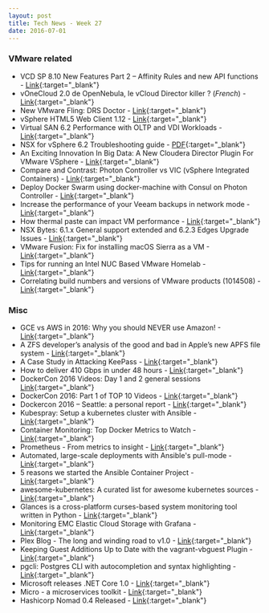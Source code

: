 ```yaml
---
layout: post
title: Tech News - Week 27
date: 2016-07-01
---
```


### VMware related

* VCD SP 8.10 New Features Part 2 – Affinity Rules and new API functions -
  [Link](http://anthonyspiteri.net/vcd-sp-8-10-new-features-part-2-affinity-rules-and-new-api-functions/){:target="_blank"}
* vOneCloud 2.0 de OpenNebula, le vCloud Director killer ? (*French*) - 
  [Link](https://vblog.io/?p=3841){:target="_blank"}
* New VMware Fling: DRS Doctor -
  [Link](https://labs.vmware.com/flings/drsdoctor#summary){:target="_blank"}
* vSphere HTML5 Web Client 1.12 -
  [Link](https://labs.vmware.com/flings/vsphere-html5-web-client#changelog){:target="_blank"}
* Virtual SAN 6.2 Performance with OLTP and VDI Workloads -
  [Link](http://blogs.vmware.com/performance/2016/06/virtual-san-6-2-performance-with-oltp-and-vdi-workloads.html){:target="_blank"}
* NSX for vSphere 6.2 Troubleshooting guide -
  [PDF](https://pubs.vmware.com/NSX-62/topic/com.vmware.ICbase/PDF/nsx_62_troubleshooting.pdf){:target="_blank"}
* An Exciting Innovation In Big Data: A New Cloudera Director Plugin For VMware VSphere - 
  [Link](http://blogs.vmware.com/vsphere/2016/06/an-exciting-innovation-in-big-data-a-new-cloudera-director-plugin-for-vmware-vsphere.html){:target="_blank"}
* Compare and Contrast: Photon Controller vs VIC (vSphere Integrated Containers) - 
  [Link](http://cormachogan.com/2016/06/28/compare-contrast-photon-controller-vs-vic-vsphere-integrated-containers/){:target="_blank"}
* Deploy Docker Swarm using docker-machine with Consul on Photon Controller -
  [Link](http://cormachogan.com/2016/06/29/deploy-docker-swarm-consul-photon-controller/){:target="_blank"}
* Increase the performance of your Veeam backups in network mode -
  [Link](http://www.virtualtothecore.com/en/increase-the-performance-of-your-veeam-backups-in-network-mode/){:target="_blank"}
* How thermal paste can impact VM performance -
  [Link](http://www.yellow-bricks.com/2016/06/30/thermal-paste-can-impact-vm-performance/){:target="_blank"}
* NSX Bytes: 6.1.x General support extended and 6.2.3 Edges Upgrade Issues -
  [Link](http://anthonyspiteri.net/nsx-bytes-6-1-x-general-support-extended-6-2-3-upgrade-issues/){:target="_blank"}
* VMware Fusion: Fix for installing macOS Sierra as a VM -
  [Link](http://blogs.vmware.com/teamfusion/2016/06/fix-for-installing-macos-sierra-as-a-vm.html){:target="_blank"}
* Tips for running an Intel NUC Based VMware Homelab -
  [Link](http://www.virten.net/2016/06/tips-for-running-an-intel-nuc-based-vmware-homelab/){:target="_blank"}
* Correlating build numbers and versions of VMware products (1014508) - 
  [Link](https://kb.vmware.com/kb/1014508){:target="_blank"} 


### Misc

* GCE vs AWS in 2016: Why you should NEVER use Amazon! -
  [Link](https://thehftguy.wordpress.com/2016/06/15/gce-vs-aws-in-2016-why-you-should-never-use-amazon/){:target="_blank"}
* A ZFS developer’s analysis of the good and bad in Apple’s new APFS file system -
  [Link](http://arstechnica.com/apple/2016/06/a-zfs-developers-analysis-of-the-good-and-bad-in-apples-new-apfs-file-system/){:target="_blank"}
* A Case Study in Attacking KeePass - 
  [Link](http://www.harmj0y.net/blog/redteaming/a-case-study-in-attacking-keepass/){:target="_blank"}
* How to deliver 410 Gbps in under 48 hours -
  [Link](https://medium.com/@cdn77/how-to-deliver-410-gbps-in-under-48-hours-8d2837a48c83#.vvo0dk6rs){:target="_blank"}
* DockerCon 2016 Videos: Day 1 and 2 general sessions
  [Link](https://blog.docker.com/2016/06/dockercon-general-session-video/){:target="_blank"}
* DockerCon 2016: Part 1 of TOP 10 Videos - 
  [Link](https://blog.docker.com/2016/06/dockercon-part-1-top-10-video/){:target="_blank"}
* Dockercon 2016 – Seattle: a personal report - 
  [Link](http://www.it20.info/2016/06/dockercon-2016-seattle-a-personal-report/){:target="_blank"}
* Kubespray: Setup a kubernetes cluster with Ansible -
  [Link](https://github.com/kubespray/kargo#deploy-a-production-ready-kubernetes-cluster){:target="_blank"}
* Container Monitoring: Top Docker Metrics to Watch - 
  [Link](https://sematext.com/blog/2016/06/28/top-docker-metrics-to-watch/){:target="_blank"} 
* Prometheus - From metrics to insight - 
  [Link](https://prometheus.io/docs/introduction/overview/){:target="_blank"}
* Automated, large-scale deployments with Ansible's pull-mode -
  [Link](https://www.stavros.io/posts/automated-large-scale-deployments-ansibles-pull-mo/){:target="_blank"}
* 5 reasons we started the Ansible Container Project -
  [Link](https://www.ansible.com/blog/ansible-container-project){:target="_blank"}
* awesome-kubernetes: A curated list for awesome kubernetes sources -
  [Link](https://ramitsurana.gitbooks.io/awesome-kubernetes/content/){:target="_blank"} 
* Glances is a cross-platform curses-based system monitoring tool written in Python - 
  [Link](https://nicolargo.github.io/glances/){:target="_blank"}
* Monitoring EMC Elastic Cloud Storage with Grafana - 
  [Link](https://blog.emccode.com/2016/06/27/monitoring-emc-elastic-cloud-storage-with-grafana/){:target="_blank"}
* Plex Blog - The long and winding road to v1.0 -
  [Link](https://www.plex.tv/blog/long-winding-road-v1-0/){:target="_blank"}
* Keeping Guest Additions Up to Date with the vagrant-vbguest Plugin -
  [Link](http://discoposse.com/2016/05/23/autoupdating-virtualbox-guest-additions-with-vagrant-vbguest/){:target="_blank"}
* pgcli: Postgres CLI with autocompletion and syntax highlighting -
  [Link](https://github.com/dbcli/pgcli#a-repl-for-postgres){:target="_blank"}
* Microsoft releases .NET Core 1.0 -
  [Link](https://www.microsoft.com/net/core){:target="_blank"}
* Micro - a microservices toolkit - 
  [Link](https://blog.micro.mu/2016/03/20/micro.html){:target="_blank"} 
* Hashicorp Nomad 0.4 Released -
  [Link](https://www.hashicorp.com/blog/nomad-0-4.html){:target="_blank"}
